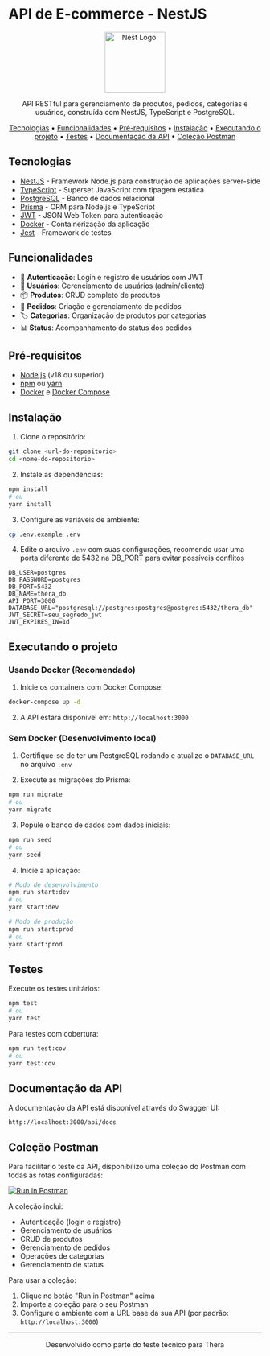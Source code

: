 # API de E-commerce - NestJS

<p align="center">
  <img src="https://nestjs.com/img/logo-small.svg" width="120" alt="Nest Logo" />
</p>

<p align="center">
  API RESTful para gerenciamento de produtos, pedidos, categorias e usuários, construída com NestJS, TypeScript e PostgreSQL.
</p>

<p align="center">
  <a href="#tecnologias">Tecnologias</a> •
  <a href="#funcionalidades">Funcionalidades</a> •
  <a href="#pré-requisitos">Pré-requisitos</a> •
  <a href="#instalação">Instalação</a> •
  <a href="#executando-o-projeto">Executando o projeto</a> •
  <a href="#testes">Testes</a> •
  <a href="#documentação-da-api">Documentação da API</a> •
  <a href="#coleção-postman">Coleção Postman</a>
</p>

## Tecnologias

- [NestJS](https://nestjs.com/) - Framework Node.js para construção de aplicações server-side
- [TypeScript](https://www.typescriptlang.org/) - Superset JavaScript com tipagem estática
- [PostgreSQL](https://www.postgresql.org/) - Banco de dados relacional
- [Prisma](https://www.prisma.io/) - ORM para Node.js e TypeScript
- [JWT](https://jwt.io/) - JSON Web Token para autenticação
- [Docker](https://www.docker.com/) - Containerização da aplicação
- [Jest](https://jestjs.io/) - Framework de testes

## Funcionalidades

- 🔐 **Autenticação**: Login e registro de usuários com JWT
- 👤 **Usuários**: Gerenciamento de usuários (admin/cliente)
- 📦 **Produtos**: CRUD completo de produtos
- 🛒 **Pedidos**: Criação e gerenciamento de pedidos
- 🏷️ **Categorias**: Organização de produtos por categorias
- 📊 **Status**: Acompanhamento do status dos pedidos

## Pré-requisitos

- [Node.js](https://nodejs.org/) (v18 ou superior)
- [npm](https://www.npmjs.com/) ou [yarn](https://yarnpkg.com/)
- [Docker](https://www.docker.com/) e [Docker Compose](https://docs.docker.com/compose/)

## Instalação

1. Clone o repositório:

```bash
git clone <url-do-repositorio>
cd <nome-do-repositorio>
```

2. Instale as dependências:

```bash
npm install
# ou
yarn install
```

3. Configure as variáveis de ambiente:

```bash
cp .env.example .env
```

4. Edite o arquivo `.env` com suas configurações, recomendo usar uma porta diferente de 5432 na DB_PORT para evitar possíveis conflitos
```
DB_USER=postgres
DB_PASSWORD=postgres
DB_PORT=5432
DB_NAME=thera_db
API_PORT=3000
DATABASE_URL="postgresql://postgres:postgres@postgres:5432/thera_db"
JWT_SECRET=seu_segredo_jwt
JWT_EXPIRES_IN=1d
```

## Executando o projeto

### Usando Docker (Recomendado)

1. Inicie os containers com Docker Compose:

```bash
docker-compose up -d
```

2. A API estará disponível em: `http://localhost:3000`

### Sem Docker (Desenvolvimento local)

1. Certifique-se de ter um PostgreSQL rodando e atualize o `DATABASE_URL` no arquivo `.env`

2. Execute as migrações do Prisma:

```bash
npm run migrate
# ou
yarn migrate
```

3. Popule o banco de dados com dados iniciais:

```bash
npm run seed
# ou
yarn seed
```

4. Inicie a aplicação:

```bash
# Modo de desenvolvimento
npm run start:dev
# ou
yarn start:dev

# Modo de produção
npm run start:prod
# ou
yarn start:prod
```

## Testes

Execute os testes unitários:

```bash
npm test
# ou
yarn test
```

Para testes com cobertura:

```bash
npm run test:cov
# ou
yarn test:cov
```

## Documentação da API

A documentação da API está disponível através do Swagger UI:

```
http://localhost:3000/api/docs
```

## Coleção Postman

Para facilitar o teste da API, disponibilizo uma coleção do Postman com todas as rotas configuradas:

[![Run in Postman](https://run.pstmn.io/button.svg)](https://elements.getpostman.com/redirect?entityId=22433778-f7f29ac2-466a-45aa-aad0-d5d4593e3fde&entityType=collection)

A coleção inclui:
- Autenticação (login e registro)
- Gerenciamento de usuários
- CRUD de produtos
- Gerenciamento de pedidos
- Operações de categorias
- Gerenciamento de status

Para usar a coleção:
1. Clique no botão "Run in Postman" acima
2. Importe a coleção para o seu Postman
3. Configure o ambiente com a URL base da sua API (por padrão: `http://localhost:3000`)
---

<p align="center">
  Desenvolvido como parte do teste técnico para Thera
</p>
